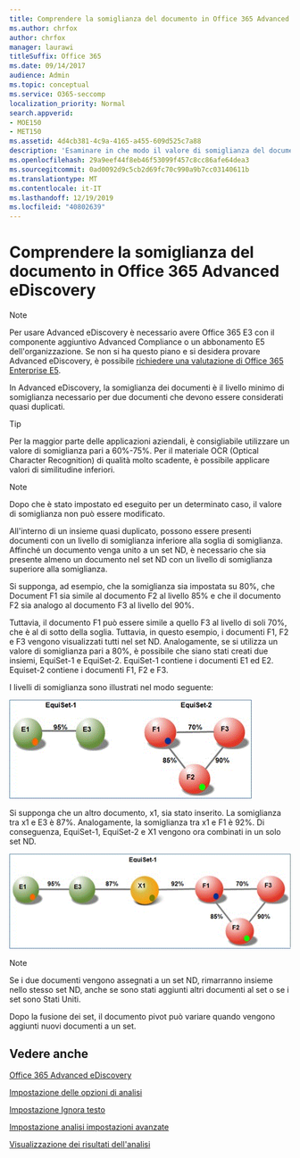 ```yaml
---
title: Comprendere la somiglianza del documento in Office 365 Advanced eDiscovery
ms.author: chrfox
author: chrfox
manager: laurawi
titleSuffix: Office 365
ms.date: 09/14/2017
audience: Admin
ms.topic: conceptual
ms.service: O365-seccomp
localization_priority: Normal
search.appverid:
- MOE150
- MET150
ms.assetid: 4d4cb381-4c9a-4165-a455-609d525c7a88
description: 'Esaminare in che modo il valore di somiglianza del documento, il livello minimo di somiglianza per due file da considerare quasi duplicati, è compatibile con Office 365 Advanced eDiscovery. '
ms.openlocfilehash: 29a9eef44f8eb46f53099f457c8cc86afe64dea3
ms.sourcegitcommit: 0ad0092d9c5cb2d69fc70c990a9b7cc03140611b
ms.translationtype: MT
ms.contentlocale: it-IT
ms.lasthandoff: 12/19/2019
ms.locfileid: "40802639"
---
```

# <a name="understand-document-similarity-in-office-365-advanced-ediscovery"></a>Comprendere la somiglianza del documento in Office 365 Advanced eDiscovery

> [!NOTE]
> Per usare Advanced eDiscovery è necessario avere Office 365 E3 con il componente aggiuntivo Advanced Compliance o un abbonamento E5 dell'organizzazione. Se non si ha questo piano e si desidera provare Advanced eDiscovery, è possibile [richiedere una valutazione di Office 365 Enterprise E5](https://go.microsoft.com/fwlink/p/?LinkID=698279). 
  
In Advanced eDiscovery, la somiglianza dei documenti è il livello minimo di somiglianza necessario per due documenti che devono essere considerati quasi duplicati.
  
> [!TIP]
> Per la maggior parte delle applicazioni aziendali, è consigliabile utilizzare un valore di somiglianza pari a 60%-75%. Per il materiale OCR (Optical Character Recognition) di qualità molto scadente, è possibile applicare valori di similitudine inferiori. 
  
> [!NOTE]
> Dopo che è stato impostato ed eseguito per un determinato caso, il valore di somiglianza non può essere modificato. 
  
All'interno di un insieme quasi duplicato, possono essere presenti documenti con un livello di somiglianza inferiore alla soglia di somiglianza. Affinché un documento venga unito a un set ND, è necessario che sia presente almeno un documento nel set ND con un livello di somiglianza superiore alla somiglianza. 
  
Si supponga, ad esempio, che la somiglianza sia impostata su 80%, che Document F1 sia simile al documento F2 al livello 85% e che il documento F2 sia analogo al documento F3 al livello del 90%. 
  
Tuttavia, il documento F1 può essere simile a quello F3 al livello di soli 70%, che è al di sotto della soglia. Tuttavia, in questo esempio, i documenti F1, F2 e F3 vengono visualizzati tutti nel set ND. Analogamente, se si utilizza un valore di somiglianza pari a 80%, è possibile che siano stati creati due insiemi, EquiSet-1 e EquiSet-2. EquiSet-1 contiene i documenti E1 ed E2. Equiset-2 contiene i documenti F1, F2 e F3. 
  
I livelli di somiglianza sono illustrati nel modo seguente:
  
![Somiglianza documento](media/3907ea7d-e28a-4027-8fc3-be090dd39144.gif)
  
Si supponga che un altro documento, x1, sia stato inserito. La somiglianza tra x1 e E3 è 87%. Analogamente, la somiglianza tra x1 e F1 è 92%. Di conseguenza, EquiSet-1, EquiSet-2 e X1 vengono ora combinati in un solo set ND.
  
![Somiglianza documento](media/d140d347-33d5-475a-af04-594a0f2ab13d.gif)
  
> [!NOTE]
> Se i due documenti vengono assegnati a un set ND, rimarranno insieme nello stesso set ND, anche se sono stati aggiunti altri documenti al set o se i set sono Stati Uniti. 
  
Dopo la fusione dei set, il documento pivot può variare quando vengono aggiunti nuovi documenti a un set. 
  
## <a name="see-also"></a>Vedere anche

[Office 365 Advanced eDiscovery](office-365-advanced-ediscovery.md)
  
[Impostazione delle opzioni di analisi](set-analyze-options-in-advanced-ediscovery.md)
  
[Impostazione Ignora testo](set-ignore-text-in-advanced-ediscovery.md)
  
[Impostazione analisi impostazioni avanzate](set-analyze-advanced-settings-in-advanced-ediscovery.md)
  
[Visualizzazione dei risultati dell'analisi](view-analyze-results-in-advanced-ediscovery.md)

